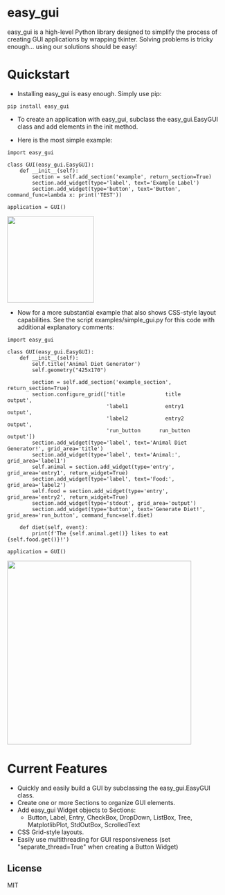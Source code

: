 # easy_gui

easy_gui is a high-level Python library designed to simplify the process of creating GUI applications by wrapping tkinter.  Solving problems is tricky enough... using our solutions should be easy!

# Quickstart

  - Installing easy_gui is easy enough.  Simply use pip:
  ```
  pip install easy_gui
  ```

  - To create an application with easy_gui, subclass the easy_gui.EasyGUI class and add elements in the init method.

  - Here is the most simple example:
  ```
  import easy_gui

  class GUI(easy_gui.EasyGUI):
      def __init__(self):
          section = self.add_section('example', return_section=True)
          section.add_widget(type='label', text='Example Label')
          section.add_widget(type='button', text='Button', command_func=lambda x: print('TEST'))

  application = GUI()
  ```
  <img src="examples/super_simple_gui.png" width="200px">


  - Now for a more substantial example that also shows CSS-style layout capabilities.  See the script examples/simple_gui.py for this code with additional explanatory comments:
  ```
  import easy_gui

  class GUI(easy_gui.EasyGUI):
      def __init__(self):
          self.title('Animal Diet Generator')
          self.geometry("425x170")

          section = self.add_section('example_section', return_section=True)
          section.configure_grid(['title             title         output',
                                  'label1            entry1        output',
                                  'label2            entry2        output',
                                  'run_button      run_button      output'])
          section.add_widget(type='label', text='Animal Diet Generator!', grid_area='title')
          section.add_widget(type='label', text='Animal:', grid_area='label1')
          self.animal = section.add_widget(type='entry', grid_area='entry1', return_widget=True)
          section.add_widget(type='label', text='Food:', grid_area='label2')
          self.food = section.add_widget(type='entry', grid_area='entry2', return_widget=True)
          section.add_widget(type='stdout', grid_area='output')
          section.add_widget(type='button', text='Generate Diet!', grid_area='run_button', command_func=self.diet)

      def diet(self, event):
          print(f'The {self.animal.get()} likes to eat {self.food.get()}!')

  application = GUI()
  ```
  <img src="examples/simple_gui.png" width="425px">


# Current Features

  - Quickly and easily build a GUI by subclassing the easy_gui.EasyGUI class.
  - Create one or more Sections to organize GUI elements.
  - Add easy_gui Widget objects to Sections:
    - Button, Label, Entry, CheckBox, DropDown, ListBox, Tree, MatplotlibPlot, StdOutBox, ScrolledText
  - CSS Grid-style layouts.
  - Easily use multithreading for GUI responsiveness (set "separate_thread=True" when creating a Button Widget)


License
----
MIT
